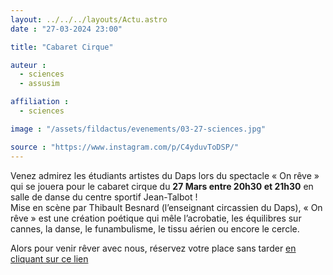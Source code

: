 ```yaml
---
layout: ../../../layouts/Actu.astro
date : "27-03-2024 23:00"

title: "Cabaret Cirque"

auteur :
  - sciences
  - assusim

affiliation :
  - sciences

image : "/assets/fildactus/evenements/03-27-sciences.jpg"

source : "https://www.instagram.com/p/C4yduvToDSP/"
---
```


Venez admirez les étudiants artistes du Daps lors du spectacle « On rêve » qui se jouera pour le cabaret cirque du __27 Mars entre 20h30 et 21h30__ en salle de danse du centre sportif Jean-Talbot !  
Mise en scène par Thibault Besnard (l’enseignant circassien du Daps), « On rêve » est une création poétique qui mêle l’acrobatie, les équilibres sur cannes, la danse, le funambulisme, le tissu aérien ou encore le cercle.

Alors pour venir rêver avec nous, réservez votre place sans tarder [en cliquant sur ce lien](https://framaforms.org/cabaret-cirque-sorbonne-universite-1709300446)
